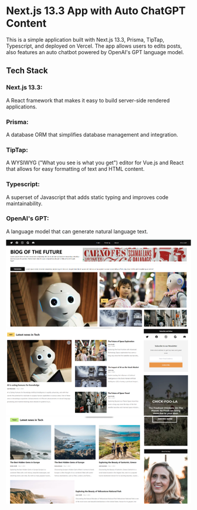 # Next.js 13.3 App with Auto ChatGPT Content

This is a simple application built with Next.js 13.3, Prisma, TipTap, Typescript, and deployed on Vercel. The app allows users to edits posts, also features an auto chatbot powered by OpenAI's GPT language model.

## Tech Stack

### Next.js 13.3:

A React framework that makes it easy to build server-side rendered applications.

### Prisma:

A database ORM that simplifies database management and integration.

### TipTap:

A WYSIWYG ("What you see is what you get") editor for Vue.js and React that allows for easy formatting of text and HTML content.

### Typescript:

A superset of Javascript that adds static typing and improves code maintainability.

### OpenAI's GPT:

A language model that can generate natural language text.

![readme-img0](./public/assets/readme.png)
![readme-img1](./public/assets/re2.png)
![readme-img2](./public/assets/trav.png)
